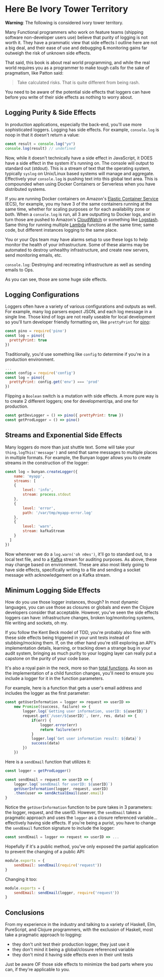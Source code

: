 # Here Be Ivory Tower Territory

**Warning**: The following is considered ivory tower territory.

Many Functional programmers who work on feature teams (shipping software non-developer users use) believe that purity of logging is not worth it. They have a prammatic view that side effects I outline here are not a big deal, and their ease of use and debugging & monitoring gains far outweigh the risk of unknown side effects.

That said, this book is about real world programming, and while the real world requires you as a programmer to make tough calls for the sake of pragmatism, like Patton said:

> Take calculated risks. That is quite different from being rash.

You need to be aware of the potential side effects that loggers can have before you write of their side effects as nothing to worry about.

## Logging Purity & Side Effects

In production applications, especially the back-end, you'll use more sophisticated loggers. Logging has side effects. For example, `console.log` is noop in that it doesn't return a value:

```javascript
const result = console.log("yo")
console.log(result) // undefined
```

Now, while it doesn't technically have a side effect in JavaScript, it DOES have a side effect in the system it's running on. The console will output to standard out (stdout). This is a stream of text that the operating system, typically `syslog` on Unix/Linux based systems will manage and aggregate. Effectively your `console.log` is pushing text into this global text area. This is compounded when using Docker Containers or Serverless when you have distributed systems.

If you are running Docker containers on Amazon's [Elastic Container Service](https://aws.amazon.com/ecs/) (ECS), for example, you my have 3 of the same containers running at the same time, whether for scaling purposes or for each availability zone or both. When a `console.log` is run, all 3 are outputting to Docker logs, and in turn those are pushed to Amazon's [CloudWatch](https://aws.amazon.com/cloudwatch/) or something like [Logstash](https://www.elastic.co/products/logstash). Same thing for running multiple [Lambda](https://aws.amazon.com/lambda/) functions at the same time; same code, but different instances logging to the same place.

You or your Ops team may have alarms setup to use these logs to help monitor the health of your infrastructure. Some of these alarms may be automated to destroy unhealthy infrastructure, and create new servers, send monitoring emails, etc.

`console.log`: Destroying and recreating infrastructure as well as sending emails to Ops.

As you can see, those are some huge side effects.

## Logging Configurations

Loggers often have a variety of various configurations and outputs as well. For example, many log parsers expect JSON, and each log message in a single line. Those kind of logs are not really useable for local development so you'll turn developer friendly formatting on, like `prettyPrint` for [pino](https://github.com/pinojs/pino):

```javascript
const pino = require('pino')
const log = pino({
  prettyPrint: true
})
```

Traditionally, you'd use something like `config` to determine if you're in a production environment.

```javascript
...
const config = require('config')
const log = pino({
  prettyPrint: config.get('env') === 'prod'
})
```

Flipping a `Boolean` switch is a mutation with side effects. A more pure way is to create 2 different loggers; one for development/qa, and one for production.

```javascript
const getDevLogger = () => pino({ prettyPrint: true })
const getProdLogger = () => pino()
```

## Streams and Exponential Side Effects

Many loggers do more than just shuttle text. Some will take your `thing.logThis('message')` and send that same messages to multiple places in multiple formats. For example, the Bunyan logger allows you to create streams in the construction of the logger:

```javascript
const log = bunyan.createLogger({
    name: 'myapp',
    streams: [
    {
        level: 'info',
        stream: process.stdout
    },
    {
        level: 'error',
        path: '/var/tmp/myapp-error.log'
    },
    {
        level: 'warn',
        stream: kafkaStream
    }
  ]
})
```

Now whenever we do a `log.warn('oh n0es')`, it'll go to standard out, to a local text file, and to a [Kafka](https://kafka.apache.org/) stream for auditing purposes. As above, these may change based on environment. These are also most likely going to have side effects, specifically writing to a file and sending a socket message with acknowledgement on a Kafka stream.

## Minimum Logging Side Effects

How do you use those logger instances, though? In most dynamic languages, you can use those as closures or globals and even the Clojure developers consider that acceptable. However, you've seen the side effects loggers can have: infrastructure changes, broken log/monitoring systems, file writing and sockets, oh my.

If you follow the Kent Beck model of TDD, you're probably also fine with these side effects being triggered in your unit tests instead of stubbing/mocking them. If, on the other hand you're still exploring an API's implementation details, learning, or tracking down a strange bug in your audit system, bringing as much purity to your logging layer can really put a capstone on the purity of your code base.

It's also a royal pain in the neck, more so than [total functions](part7/README.md). As soon as the implementation of a child function changes, you'll need to ensure you include a logger for it in the function parameters.

For example, here is a function that gets a user's email address and includes the logger as the first parameter:

```javascript
const getUserInformation = logger => request => userID =>
    new Promise((success, failure) => {
        logger.log(`Getting user information, userID: ${userID}`)
        request.get(`/user/${userID}`, (err, res, data) => {
            if(err) {
                logger.error(err)
                return failure(err)
            }
            logger.log(`Get user information result: ${data}`)
            success(data)
        })
    })
```

Here is a `sendEmail` function that utilizes it:

```javascript
const logger = getProdLogger()

const sendEmail = request => userID => {
    logger.log(`sendEmail for userID: ${userID}`)
    getUserInformation(logger, request, userID)
    .then(user => sendActualEmail(user.email)
}
```

Notice the `getUserInformation` function to be pure takes in 3 parameters: the logger, request, and the userID. However, the `sendEmail` takes a pragmatic approach and uses the `logger` as a closure referenced variable... effectively having side effects. If you're being a purist, you have to change the `sendEmail` function signature to include the logger:

```javascript
const sendEmail = logger => request => userID => ...
```

Hopefully if it's a public method, you've only exposed the partial application to prevent the changing of a public API:

```javascript
module.exports = {
    sendEmail: sendEmail(require('request'))
}
```

Changing it too:

```javascript
module.exports = {
    sendEmail: sendEmail(logger, require('request'))
}
```

## Conclusions

From my experience in the industry and talking to a variety of Haskell, Elm, PureScript, and Clojure programmers, with the exclusion of Haskell, most take a pragmatic approach to logging:

- they don't unit test their production logger, they just use it
- they don't mind it being a global/closure referenced variable
- they don't mind it having side effects even in their unit tests

Just be aware OF those side effects to minimize the bad parts where you can, if they're applicable to you.
